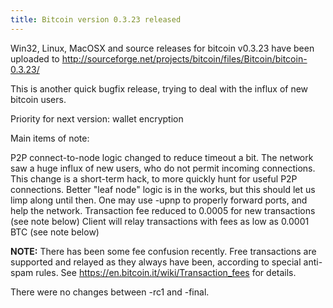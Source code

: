 ```yaml
---
title: Bitcoin version 0.3.23 released
---
```

Win32, Linux, MacOSX and source releases for bitcoin v0.3.23 have been uploaded to
<http://sourceforge.net/projects/bitcoin/files/Bitcoin/bitcoin-0.3.23/>

This is another quick bugfix release, trying to deal with the influx of new bitcoin users.

Priority for next version:  wallet encryption

Main items of note:

P2P connect-to-node logic changed to reduce timeout a bit.  The network saw a huge influx of new users, who do not permit incoming connections.  This change is a short-term hack, to more quickly hunt for useful P2P connections.  Better "leaf node" logic is in the works, but this should let us limp along until then.  One may use -upnp to properly forward ports, and help the network.
Transaction fee reduced to 0.0005 for new transactions (see note below)
Client will relay transactions with fees as low as 0.0001 BTC (see note below)

__NOTE:__  There has been some fee confusion recently.  Free transactions are supported and relayed as they always have been, according to special anti-spam rules.  See <https://en.bitcoin.it/wiki/Transaction_fees> for details.

There were no changes between -rc1 and -final.
